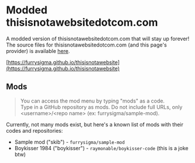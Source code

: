 # Modded thisisnotawebsitedotcom.com

A modded version of thisisnotawebsitedotcom.com that will stay up forever!<br>
The source files for thisisnotawebsitedotcom.com (and this page's provider) is available [here](https://github.com/furrysigma/archive).

[https://furrysigma.github.io/thisisnotawebsite](https://furrysigma.github.io/thisisnotawebsite)

## Mods

> You can access the mod menu by typing "mods" as a code.<br>
> Type in a GitHub repository as mods. Do not include full URLs, only \<username>/\<repo name> (ex: furrysigma/sample-mod).

Currently, not many mods exist, but here's a known list of mods with their codes and repositories:
 - Sample mod ("skib") - `furrysigma/sample-mod`
 - Boykisser 1984 ("boykisser") - `raymonable/boykisser-code` (this is a joke btw)
